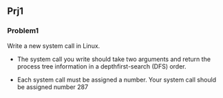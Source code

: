 ## Prj1

### Problem1

Write a new system call in Linux.

* The system call you write should take two arguments and return the process tree information in a depthfirst-search (DFS) order.

* Each system call must be assigned a number. Your system call should be assigned number 287